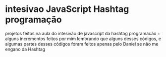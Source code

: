 # intesivao JavaScript Hashtag programação
 projetos feitos na aula do intesivão de javascript da hashtag programacão + alguns incrementos feitos por mim
lembrando que alguns desses códigos, e algumas partes desses códigos foram feitos apenas pelo Daniel se não me engano da Hashtag
